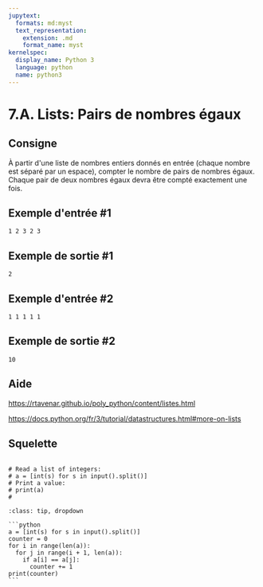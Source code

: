 ```yaml
---
jupytext:
  formats: md:myst
  text_representation:
    extension: .md
    format_name: myst
kernelspec:
  display_name: Python 3
  language: python
  name: python3
---
```


# 7.A. Lists: Pairs de nombres égaux

## Consigne

À partir d'une liste de nombres entiers donnés en entrée (chaque nombre est séparé par un espace), compter le nombre de pairs de nombres égaux. Chaque pair de deux nombres égaux devra être compté exactement une fois.

## Exemple d'entrée #1

```
1 2 3 2 3
```

## Exemple de sortie #1

```
2
```

## Exemple d'entrée #2

```
1 1 1 1 1
```

## Exemple de sortie #2

```
10
```

## Aide

https://rtavenar.github.io/poly_python/content/listes.html

https://docs.python.org/fr/3/tutorial/datastructures.html#more-on-lists

## Squelette

```{code-cell} ipython3

# Read a list of integers:
# a = [int(s) for s in input().split()]
# Print a value:
# print(a)
# 
```

````{admonition} Cliquez ici pour voir la solution
:class: tip, dropdown

```python
a = [int(s) for s in input().split()]
counter = 0
for i in range(len(a)):
  for j in range(i + 1, len(a)):
    if a[i] == a[j]:
      counter += 1
print(counter)
```
````
